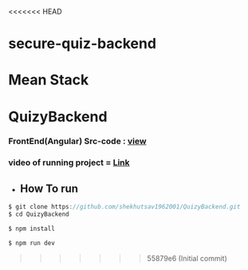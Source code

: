 <<<<<<< HEAD
# secure-quiz-backend
Mean Stack
=======
# QuizyBackend

### FrontEnd(Angular) Src-code : <a href="https://github.com/shekhutsav1962001/SecureQuiz">view</a>

### video of running project = <a href="https://youtu.be/OjiEuqY0gww">Link</a>


- ## How To run

```javascript
$ git clone https://github.com/shekhutsav1962001/QuizyBackend.git
$ cd QuizyBackend

$ npm install

$ npm run dev
```
>>>>>>> 55879e6 (Initial commit)
